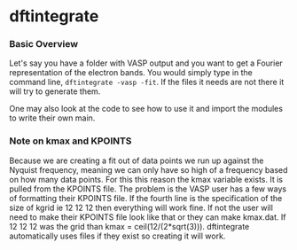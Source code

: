 # dftintegrate
### Basic Overview
Let's say you have a folder with VASP output and you want to get a Fourier
representation of the electron bands. You would simply type in the
command line, `dftintegrate -vasp -fit`. If the files it needs are not there
it will try to generate them.

One may also look at the code to see how to use it and import the modules to
write their own main.

### Note on kmax and KPOINTS
Because we are creating a fit out of data points we run up against the
Nyquist frequency, meaning we can only have so high of a frequency based on
how many data points. For this this reason the kmax variable exists. It is
pulled from the KPOINTS file. The problem is the VASP user has a few ways of
formatting their KPOINTS file. If the fourth line is the specification of the
size of kgrid ie 12 12 12 then everything will work fine. If not the user will
need to make their KPOINTS file look like that or they can make kmax.dat. If
12 12 12 was the grid than kmax = ceil(12/(2*sqrt(3))). dftintegrate automatically
uses files if they exist so creating it will work.
